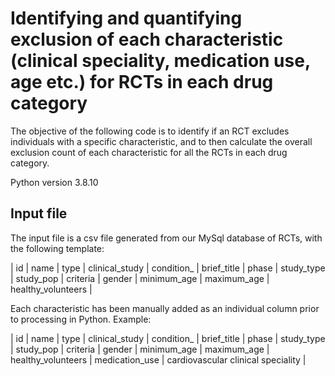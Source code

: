 # Identifying and quantifying exclusion of each characteristic (clinical speciality, medication use, age etc.) for RCTs in each drug category

The objective of the following code is to identify if an RCT excludes individuals with a specific characteristic, and to then calculate the overall exclusion count of each characteristic for all the RCTs in each drug category. 

Python version 3.8.10

## Input file

The input file is a csv file generated from our MySql database of RCTs, with the following template:

| id | name | type | clinical_study | condition_ | brief_title | phase | study_type | study_pop | criteria | gender | minimum_age | maximum_age | healthy_volunteers |

Each characteristic has been manually added as an individual column prior to processing in Python. Example:

| id | name | type | clinical_study | condition_ | brief_title | phase | study_type | study_pop | criteria | gender | minimum_age | maximum_age | healthy_volunteers | medication_use | cardiovascular clinical speciality |

